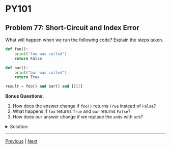 # PY101
## Problem 77: Short-Circuit and Index Error

What will happen when we run the following code? Explain the steps taken.

```python
def foo():
    print("foo was called")
    return False

def bar():
    print("bar was called")
    return True

result = foo() and bar() and [][3]
```

**Bonus Questions:**
1. How does the answer change if `foo()` returns `True` instead of `False`?
2. What happens if `foo` returns `True` and `bar` returns `False`?
3. How does our answer change if we replace the `and`s with `or`s?

<details>
<summary>Solution:</summary>

The output will be:
```
foo was called
```

And `result` will be `False`.

**Explanation:**

1. `foo()` is called first, printing "foo was called" and returning `False`
2. Because the first operand is falsy, the `and` operator short-circuits
3. `bar()` is never called
4. `[][3]` is never evaluated (which would have raised an `IndexError`)
5. `result` is assigned the value `False` (the first falsy operand)

**Bonus Answers:**

**Bonus 1**: If `foo()` returns `True`, the execution would be:
- `foo()` is called → prints "foo was called"
- `bar()` is called → prints "bar was called" and returns `True`
- `[][3]` is evaluated → raises an `IndexError: list index out of range`

**Bonus 2**: If `foo` returns `True` and `bar` returns `False`:
- `foo()` is called → prints "foo was called"
- `bar()` is called → prints "bar was called" and returns `False`
- Short-circuits at `bar()`'s `False` result
- `[][3]` is never evaluated
- `result` is `False`

**Bonus 3**: If we replace `and` with `or`:
```python
result = foo() or bar() or [][3]
```
- `foo()` is called → prints "foo was called" and returns `False`
- `bar()` is called → prints "bar was called" and returns `True`
- Short-circuits at `bar()`'s `True` result (first truthy value)
- `[][3]` is never evaluated
- `result` is `True`

</details>

---

[Previous](76.md) | [Next](78.md)

